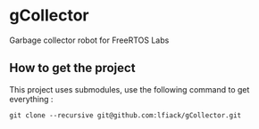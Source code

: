 # gCollector
Garbage collector robot for FreeRTOS Labs

## How to get the project
This project uses submodules, use the following command to get everything :
```
git clone --recursive git@github.com:lfiack/gCollector.git
```
